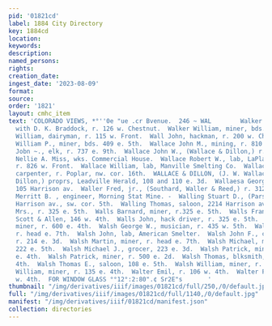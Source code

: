 ```yaml
---
pid: '01821cd'
label: 1884 City Directory
key: 1884cd
location: 
keywords: 
description: 
named_persons: 
rights: 
creation_date: 
ingest_date: '2023-08-09'
format: 
source: 
order: '1821'
layout: cmhc_item
text: 'COLORADO VIEWS, *°''0e "ue .cr Bvenue.  246 ~ WAL        Walker Thomas H.,
  with D. K. Braddock, r. 126 w. Chestnut.  Walker William, miner, bds. 317 e. 4th.  Walker
  William, dairyman, r. 115 w. Front.  Wall John, hackman, r. 200 w. Chestnut.  Wall
  William P., miner, bds. 409 e. 5th.  Wallace John M., mining, r. 810 n. Poplar.  Wallace
  Jobn ~., elk, r. 737 e. 9th.  Wallace John W., (Wallace & Dillon,) r. 140 w. 8th.  Wallace
  Nellie A. Miss, wks. Commercial House.  Wallace Robert W., lab, LaPlata Smelter,
  r. 826 w. Front.  Wallace William, lab, Manville Smelting Co.  Wallace William G.,
  carpenter, r. Poplar, nw. cor. 16th.  WALLACE & DILLON, (J. W. Wallace and W. T.
  Dillon,) proprs, Leadville Herald, 108 and 110 e. 3d.  Wallaesa George, barber,
  105 Harrison av.  Waller Fred, jr., (Southard, Waller & Reed,) r. 312 w. 4th.  Walley
  Merritt B. , engineer, Morning Stat Mine. -  Walling Stuart D., (Parsons & Walling,)
  Harrison av., sw. cor. 5th.  Walling Thomas, saloon, 2214 Harrison av.  Walls Annie
  Mrs., r. 325 e. 5th.  Walls Barnard, miner, r.325 e. 5th.  Walls Frank, driver,
  Scott & Allen, 146 w. 4th.  Walls John, hack driver, r. 325 e. 5th.  Walsh Edward,
  miner, r. 600 e. 4th.  Walsh George W., musician, r. 435 w. 5th.  Walsh John, miner,
  r. head e. 7th.  Walsh John, lab, American Smelter.  Walsh John F., clk, M. Londoner,
  r. 214 e. 3d.  Walsh Martin, miner, r. head e. 7th.  Walsh Michael, miner, bds.
  222 e. 5th.  Walsh Michael J., grocer, 223 e. 3d.  Walsh Patrick, miner, r. 600
  e. 4th.  Walsh Patrick, miner, r. 500 e. 2d.  Walsh Thomas, blksmith, r. 515 e.
  4th.  Walsh Thomas E., saloon, 108 e. 5th.  Walsh William, miner, r. 500 e. 2d.  Walsh
  William, miner, r. 135 e. 4th.  Walter Emil, r. 106 w. 4th.  Walter Frank, r. 106
  w. 4th.  FOR WINDOW GLASS °°12°:2:80".¢ Sr2E"s       '
thumbnail: "/img/derivatives/iiif/images/01821cd/full/250,/0/default.jpg"
full: "/img/derivatives/iiif/images/01821cd/full/1140,/0/default.jpg"
manifest: "/img/derivatives/iiif/01821cd/manifest.json"
collection: directories
---
```

